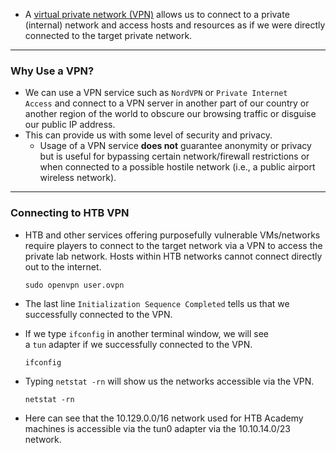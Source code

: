 * A [virtual private network (VPN)](https://en.wikipedia.org/wiki/Virtual_private_network) allows us to connect to a private (internal) network and access hosts and resources as if we were directly connected to the target private network.

---
### Why Use a VPN?

* We can use a VPN service such as `NordVPN` or `Private Internet Access` and connect to a VPN server in another part of our country or another region of the world to obscure our browsing traffic or disguise our public IP address.
* This can provide us with some level of security and privacy.
	* Usage of a VPN service **does not** guarantee anonymity or privacy but is useful for bypassing certain network/firewall restrictions or when connected to a possible hostile network (i.e., a public airport wireless network).

---
### Connecting to HTB VPN

* HTB and other services offering purposefully vulnerable VMs/networks require players to connect to the target network via a VPN to access the private lab network. Hosts within HTB networks cannot connect directly out to the internet.
 
	`sudo openvpn user.ovpn`

* The last line `Initialization Sequence Completed` tells us that we successfully connected to the VPN.
* If we type `ifconfig` in another terminal window, we will see a `tun` adapter if we successfully connected to the VPN.

	`ifconfig`

* Typing `netstat -rn` will show us the networks accessible via the VPN.

	`netstat -rn`

* Here can see that the 10.129.0.0/16 network used for HTB Academy machines is accessible via the tun0 adapter via the 10.10.14.0/23 network.